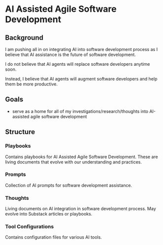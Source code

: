 # AI Assisted Agile Software Development

## Background

I am pushing all in on integrating AI into software development process as I believe that AI assistance is the future
of software development.

I do not believe that AI agents will replace software developers anytime soon.

Instead, I believe that AI agents will augment software developers and help them be more productive.

## Goals

- serve as a home for all of my investigations/research/thoughts into AI-assisted agile software development

## Structure

### Playbooks
Contains playbooks for AI Assisted Agile Software Development. These are living documents that evolve with our understanding and practices.

### Prompts
Collection of AI prompts for software development assistance.

### Thoughts
Living documents on AI integration in software development process. May evolve into Substack articles or playbooks.

### Tool Configurations
Contains configuration files for various AI tools.
